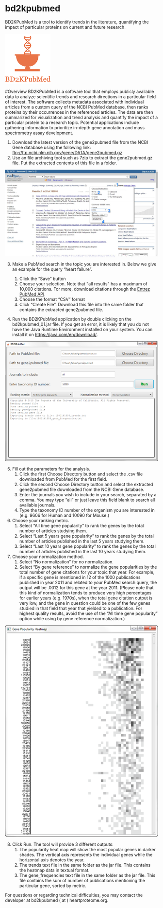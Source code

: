 # bd2kpubmed
BD2KPubMed is a tool to identify trends in the literature, quantifying the impact of particular proteins on current and future research.

![Image of Logo](https://raw.githubusercontent.com/UCLA-BD2K/bd2kpubmed/master/images/bd2kpubmed_logo_300_inv.png)

#Overview
BD2KPubMed is a software tool that employs publicly available data to analyze scientific trends and research directions in a particular field of interest. The software collects metadata associated with individual articles from a custom query of the NCBI PubMed database, then ranks proteins by their occurrences in the referenced articles. The data are then summarized for visualization and trend analysis and quantify the impact of a particular protein to a research topic. Potential applications include gathering information to prioritize in-depth gene annotation and mass spectrometry assay development.

1. Download the latest version of the gene2pubmed file from the NCBI Gene database using the following link:
ftp://ftp.ncbi.nlm.nih.gov/gene/DATA/gene2pubmed.gz
2. Use an file archiving tool such as 7zip to extract the gene2pubmed.gz file. Put the extracted contents of this file in a folder.

![Screenshot](https://raw.githubusercontent.com/UCLA-BD2K/bd2kpubmed/master/images/image03.jpg)

3. Make a PubMed search in the topic you are interested in. Below we give an example for the query “heart failure”.
   1. Click the “Save” button
   2. Choose your selection. Note that "all results" has a maximum of 10,000 citations. For more, download citations through the [Entrez PubMed API](https://www.ncbi.nlm.nih.gov/books/NBK25500/).
   3. Choose the format “CSV” format
   4. Click “Create File”. Download this file into the same folder that contains the extracted gene2pubmed file.

4. Run the BD2KPubMed application by double clicking on the bd2kpubmed_01.jar file.
If you get an error, it is likely that you do not have the Java Runtime Environment installed on your system. You can install it on https://java.com/en/download/.

![Screenshot](https://raw.githubusercontent.com/UCLA-BD2K/bd2kpubmed/master/images/image00.png)

5. Fill out the parameters for the analysis.
   1. Click the first Choose Directory button and select the .csv file downloaded from PubMed for the first field.
   2. Click the second Choose Directory button and select the extracted gene2pubmed file downloaded from the NCBI Gene database.
   3. Enter the journals you wish to include in your search, separated by a comma. You may type “all” or just leave this field blank to search all available journals.
   4. Type the taxonomy ID number of the organism you are interested in (e.g. 9606 for Human and 10090 for Mouse.)
6. Choose your ranking metric.
   1. Select “All time gene popularity” to rank the genes by the total number of articles studying them.
   2. Select “Last 5 years gene popularity” to rank the genes by the total number of articles published in the last 5 years studying them.
   3. Select “Last 10 years gene popularity” to rank the genes by the total number of articles published in the last 10 years studying them.
7. Choose your normalization method.
   1. Select “No normalization” for no normalization.
   2. Select “By gene reference” to normalize the gene popularities by the total number of gene citations for your topic that year. For example, if a specific gene is mentioned in 12 of the 1000 publications published in year 2011 and related to your PubMed search query, the output will be .0012 for this gene at the year 2011. (Please note that this kind of normalization tends to produce very high percentages for earlier years (e.g. 1970s), when the total gene citation output is very low, and the gene in question could be one of the few genes studied in that field that year that yielded to a publication. For highest quality results, avoid the use of the “All time gene popularity” option while using by gene reference normalization.)

![Screenshot](https://raw.githubusercontent.com/UCLA-BD2K/bd2kpubmed/master/images/image04.png)

8. Click Run. The tool will provide 3 different outputs:
   1. The popularity heat map will show the most popular genes in darker shades. The vertical axis represents the individual genes while the horizontal axis denotes the year.
   2. The trends text file in the same folder as the jar file. This contains the heatmap data in textual format.
   3. The gene_frequencies text file in the same folder as the jar file. This file contains the sum of number of publications mentioning the particular gene, sorted by metric.

For questions or regarding technical difficulties, you may contact the developer at bd2kpubmed ( at ) heartproteome.org.
